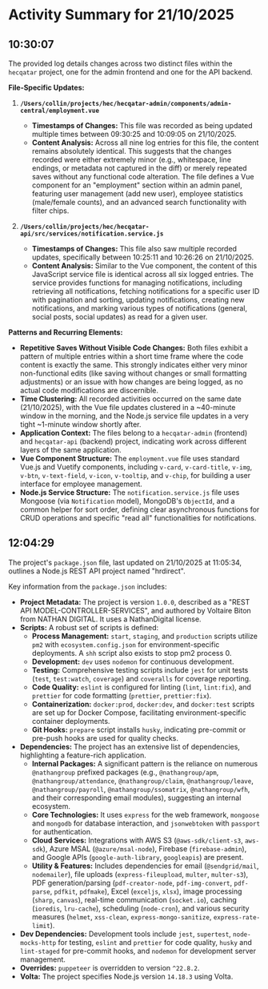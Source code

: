 # Activity Summary for 21/10/2025

## 10:30:07
The provided log details changes across two distinct files within the `hecqatar` project, one for the admin frontend and one for the API backend.

**File-Specific Updates:**

1.  **`/Users/collin/projects/hec/hecqatar-admin/components/admin-central/employment.vue`**
    *   **Timestamps of Changes:** This file was recorded as being updated multiple times between 09:30:25 and 10:09:05 on 21/10/2025.
    *   **Content Analysis:** Across all nine log entries for this file, the content remains absolutely identical. This suggests that the changes recorded were either extremely minor (e.g., whitespace, line endings, or metadata not captured in the diff) or merely repeated saves without any functional code alteration. The file defines a Vue component for an "employment" section within an admin panel, featuring user management (add new user), employee statistics (male/female counts), and an advanced search functionality with filter chips.

2.  **`/Users/collin/projects/hec/hecqatar-api/src/services/notification.service.js`**
    *   **Timestamps of Changes:** This file also saw multiple recorded updates, specifically between 10:25:11 and 10:26:26 on 21/10/2025.
    *   **Content Analysis:** Similar to the Vue component, the content of this JavaScript service file is identical across all six logged entries. The service provides functions for managing notifications, including retrieving all notifications, fetching notifications for a specific user ID with pagination and sorting, updating notifications, creating new notifications, and marking various types of notifications (general, social posts, social updates) as read for a given user.

**Patterns and Recurring Elements:**

*   **Repetitive Saves Without Visible Code Changes:** Both files exhibit a pattern of multiple entries within a short time frame where the code content is exactly the same. This strongly indicates either very minor non-functional edits (like saving without changes or small formatting adjustments) or an issue with how changes are being logged, as no actual code modifications are discernible.
*   **Time Clustering:** All recorded activities occurred on the same date (21/10/2025), with the Vue file updates clustered in a ~40-minute window in the morning, and the Node.js service file updates in a very tight ~1-minute window shortly after.
*   **Application Context:** The files belong to a `hecqatar-admin` (frontend) and `hecqatar-api` (backend) project, indicating work across different layers of the same application.
*   **Vue Component Structure:** The `employment.vue` file uses standard Vue.js and Vuetify components, including `v-card`, `v-card-title`, `v-img`, `v-btn`, `v-text-field`, `v-icon`, `v-tooltip`, and `v-chip`, for building a user interface for employee management.
*   **Node.js Service Structure:** The `notification.service.js` file uses Mongoose (via `Notification` model), MongoDB's `ObjectId`, and a common helper for sort order, defining clear asynchronous functions for CRUD operations and specific "read all" functionalities for notifications.

## 12:04:29
The project's `package.json` file, last updated on 21/10/2025 at 11:05:34, outlines a Node.js REST API project named "hrdirect".

Key information from the `package.json` includes:

*   **Project Metadata:** The project is version `1.0.0`, described as a "REST API MODEL-CONTROLLER-SERVICES", and authored by Voltaire Biton from NATHAN DIGITAL. It uses a NathanDigital license.
*   **Scripts:** A robust set of scripts is defined:
    *   **Process Management:** `start`, `staging`, and `production` scripts utilize `pm2` with `ecosystem.config.json` for environment-specific deployments. A `shh` script also exists to stop pm2 process 0.
    *   **Development:** `dev` uses `nodemon` for continuous development.
    *   **Testing:** Comprehensive testing scripts include `jest` for unit tests (`test`, `test:watch`, `coverage`) and `coveralls` for coverage reporting.
    *   **Code Quality:** `eslint` is configured for linting (`lint`, `lint:fix`), and `prettier` for code formatting (`prettier`, `prettier:fix`).
    *   **Containerization:** `docker:prod`, `docker:dev`, and `docker:test` scripts are set up for Docker Compose, facilitating environment-specific container deployments.
    *   **Git Hooks:** `prepare` script installs `husky`, indicating pre-commit or pre-push hooks are used for quality checks.
*   **Dependencies:** The project has an extensive list of dependencies, highlighting a feature-rich application.
    *   **Internal Packages:** A significant pattern is the reliance on numerous `@nathangroup` prefixed packages (e.g., `@nathangroup/apm`, `@nathangroup/attendance`, `@nathangroup/claim`, `@nathangroup/leave`, `@nathangroup/payroll`, `@nathangroup/ssomatrix`, `@nathangroup/wfh`, and their corresponding email modules), suggesting an internal ecosystem.
    *   **Core Technologies:** It uses `express` for the web framework, `mongoose` and `mongodb` for database interaction, and `jsonwebtoken` with `passport` for authentication.
    *   **Cloud Services:** Integrations with AWS S3 (`@aws-sdk/client-s3`, `aws-sdk`), Azure MSAL (`@azure/msal-node`), Firebase (`firebase-admin`), and Google APIs (`google-auth-library`, `googleapis`) are present.
    *   **Utility & Features:** Includes dependencies for email (`@sendgrid/mail`, `nodemailer`), file uploads (`express-fileupload`, `multer`, `multer-s3`), PDF generation/parsing (`pdf-creator-node`, `pdf-img-convert`, `pdf-parse`, `pdfkit`, `pdfmake`), Excel (`exceljs`, `xlsx`), image processing (`sharp`, `canvas`), real-time communication (`socket.io`), caching (`ioredis`, `lru-cache`), scheduling (`node-cron`), and various security measures (`helmet`, `xss-clean`, `express-mongo-sanitize`, `express-rate-limit`).
*   **Dev Dependencies:** Development tools include `jest`, `supertest`, `node-mocks-http` for testing, `eslint` and `prettier` for code quality, `husky` and `lint-staged` for pre-commit hooks, and `nodemon` for development server management.
*   **Overrides:** `puppeteer` is overridden to version `^22.8.2`.
*   **Volta:** The project specifies Node.js version `14.18.3` using Volta.